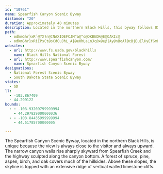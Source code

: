 ```yaml
---
id: "10761"
name: Spearfish Canyon Scenic Byway
distance: "20"
duration: Approximately 40 minutes
description: Located in the northern Black Hills, this byway follows US 14A through Spearfish Canyon. The narrow canyon walls rise sharply skyward from Spearfish Creek as the highway winds through the canyon.
path:
  - odkmGhr}xR`@?X?n@CNAXIDEFCJM^a@^c@DKBEDK@E@OAKIc@
  - odkmGhr}xRiIPsCt@oCdCuJhL_A|@eOhLaLnJc@x@e@|Ay@nBoAlBcBjBuIlHyEfGmEhGsA|BYz@s@dJeBfGy@rFs@hC_@rBE|AS`A}HrMsBzC_@Rm@HcCk@q@E}@LyDlA{Bb@sMnBiA\y\bN{@^mA`AeAbBwElKsAbEuApFm@nENfJK`FS~Au@rDiArD}@fBcAlAsFfGgFjFo@~@{IbTiHhLaA`CUdB_AxByKpSeAvAoExDaFxCyBx@sDr@cADyAQ_IgBuA@u@\_@XcA~AgEjIiAvCiAzDcA~EUfBEpC?nFCd@[z@i@\sBG}FnAqBDkA_@iA{@kFyH_AgAcC_BuA_@wAM_BFoMrDsBV_BKmAYuByAcAqAkO}VcAaCmBsI{@mBcAsAkLmLcBsAsBm@aKKyAg@cAkAs@sBKyBR_CVsAvAgFNgBIwAk@_BcAy@_@G}@Du@L}FfBsBp@gFjDs@Lu@?sAe@sBaCwGmFyD_EqAq@qAAq@Ro@j@{Q|TsA~@_ADi@Km@]{@cAmAgGUkBEsAJ}@No@bAmCNiBEiASkA[w@q@u@_A_@cAG{Dh@wBbAiEtEgA~@o@ZsATy@Ku@c@u@u@m@mAy@wCcCuKe@gAYc@gAUeG_@{Bk@yBkAsEgDiCaC}@eBQoA?k@?m@NwA`@sAr@aA\YxAq@`AGbAHjDdAnAAx@c@p@{@\_ADm@?eB[sByAkGmB}FiAcCyAmB}BuBmAy@kBy@wBk@_BSyACyBNqKzBc@LcAv@{@jAmEbLsArBw@j@_BXyAMyAw@o@aAaJ{WsA{B}@q@k@SyKgBq@k@_@y@Oy@O{ACkAHyANgAb@oAbDcFd@kAJ_AHkBHiECqDa@uCy@_EaEgMk@uAs@qA_AiA_@]sBy@sAMoA?cDl@qAJuBMyCk@eEJoCe@u@Es@Lm@\{BhCi@^iAJcAYe@m@Yk@cAgD_AeESaCHsEEgB]sC_@cBeA}B}ByDyBeCiBm@mAEsFl@cFmAs@?c@Fo@b@s@z@iBfFc@v@q@j@w@Ta@?w@Qk@_@kE}DaAe@cAS}BNiDbAsB~@y@x@cDhEs@\o@DiAWi@g@Ye@YaAEq@?eBx@gFC{BYkAo@}@_@UcAWe@AeAPwEzAcB@}@OyE}Am[oLmAaAy@sAUy@O_AIkAD_C|@mFDyAIy@_@gAcAeAuASqFJoBc@w@a@eAgAcDeFs@u@o@Ui@Ae@Pc@ZgKnLo@\w@Fq@Gs@_@_AkAc@gB_AgJYsBe@{Bi@yAcAqBi@s@qGuFeBqB{GaLcBmBoAeAmBy@oBYcGBsBKiA_@iAy@aAsAu@iBoA}Gy@kCcAaBoAmAcBw@kNeCcPwEy@KeAFiDp@kGEy@DaGzC_BPoAQiAm@y@y@eM{Te@k@{CcBy@|FoG|_ASdAi@xAeArAcAp@i@LsQ~CeSzDiSlDaDXu@?}B?cGYyPyAgKmAeJq@cF?{Gx@YNmATUDoATmB^oB\uNfCYD_APq@Hy@JmBTS@uAPUDUDWFWDgATUHWDyAd@WHWHi@R_A^[La@Po@^QFm@^OH]TOF{@h@y@l@y@j@IHC@m@b@
websites:
  - url: http://www.fs.usda.gov/blackhills
    name: Black Hills National Forest
  - url: http://www.spearfishcanyon.com/
    name: Spearfish Canyon Scenic Byway
designations:
  - National Forest Scenic Byway
  - South Dakota State Scenic Byway
states:
  - SD
ll:
  - -103.867409
  - 44.299122
bounds:
  - - -103.93209799999994
    - 44.297829000000036
  - - -103.84435999999994
    - 44.51785700000005

---
```


The Spearfish Canyon Scenic Byway, located in the northern Black Hills, is unique because the view is always close to the visitor and always upward.  The narrow canyon walls rise sharply skyward from Spearfish Creek and the highway sculpted along the canyon bottom.  A forest of spruce, pine, aspen, birch, and oak covers much of the hillsides.  Above these slopes, the skyline is topped with an extensive ridge of vertical walled limestone cliffs.  
